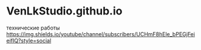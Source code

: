 # VenLkStudio.github.io
технические работы
https://img.shields.io/youtube/channel/subscribers/UCHmF8hEle_bPEGjFeieifIQ?style=social
